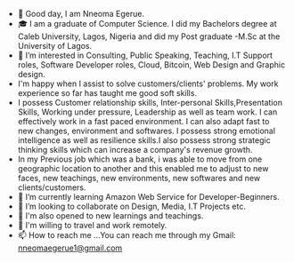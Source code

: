 - 👋 Good day,  I am  Nneoma Egerue. 
-  🎓 I am a graduate of Computer Science. I did my Bachelors degree at Caleb University, Lagos, Nigeria and did my Post graduate -M.Sc at the University of Lagos.
- 👀 I’m interested in Consulting, Public Speaking, Teaching, I.T Support roles, Software Developer roles, Cloud, Bitcoin, Web Design and Graphic design.
-    I'm happy when I assist to solve customers/clients' problems. My work experience so far has taught me good soft skills.
-    I possess Customer relationship skills, Inter-personal Skills,Presentation Skills, Working under pressure, Leadership as well as team work. I can effectively work in a fast paced environment. I can also adapt fast to new changes, environment and softwares. I possess strong emotional intelligence as well as resilience skills.I also possess strong strategic thinking skills which can increase a company's revenue growth.
- In my Previous job which was a bank, i was able to move from one geographic location to another and this enabled me to adjust to new faces, new teachings, new environments, new softwares and new clients/customers.
- 🌱 I’m currently learning Amazon Web Service for Developer-Beginners. 
- 💞️ I’m looking to collaborate on Design, Media, I.T Projects etc.
- 💌 I'm also opened to new learnings and teachings.
- 🛫 I'm willing to travel and work remotely.
- 📫 How to reach me ...You can reach me through my Gmail: nneomaegerue1@gmail.com

<!---
nneomaegerue1/nneomaegerue1 is a ✨ special ✨ repository because its `README.md` (this file) appears on your GitHub profile.
You can click the Preview link to take a look at your changes.
--->

